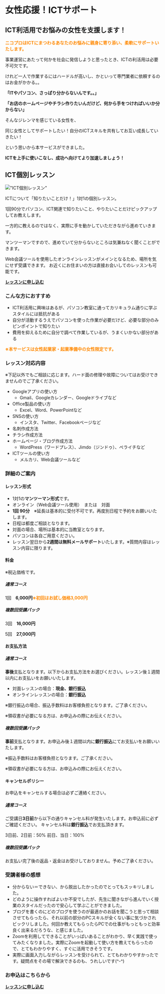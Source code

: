 # 女性応援！ICTサポート
## ICT利活用でお悩みの女性を支援します！
<font color="#FF8800">**ニコプロはICTにまつわるあなたのお悩みに親身に寄り添い、柔軟にサポートいたします。**</font>

事業運営にあたって何かを社会に発信しようと思ったとき、ICTの利活用は必要不可欠です。

けれど一人で作業するにはハードルが高いし、かといって専門業者に依頼するのはお金がかかる。。

**「ITやパソコン、さっぱり分からないんです。。」**

**「お店のホームページやチラシ作りたいんだけど、何から手をつければいいか分からない」**

そんなジレンマを感じている女性を、

同じ女性としてサポートしたい！自分のICTスキルを共有してお互い成長していきたい！

という思いから本サービスができました。

**ICTを上手に使いこなし、成功へ向けてより加速しましょう！**

## ICT個別レッスン

<img src="/img/ict-lesson.jpg" alt=”ICT個別レッスン” />

ICTについて「知りたいことだけ！」1対1の個別レッスン。

1回90分でパソコン、ICT関連で知りたいこと、やりたいことだけピックアップしてお教えします。

一方的に教えるのではなく、実際に手を動かしていただきながら進めていきます。

マンツーマンですので、進めていて分からないところは気兼ねなく聞くことができます。

Web会議ツールを使用したオンラインレッスンがメインとなるため、場所を気にせず受講できます。 お近くにお住まいの方は直接お会いしてのレッスンも可能です。

<a href="/contact" class="btn">**レッスンに申し込む**</a>

### こんな方におすすめ
- ICT利活用に興味はあるが、パソコン教室に通ってカリキュラム通りに学ぶスタイルには抵抗がある
- 自分が活動するうえでパソコンを使った作業が必要だけど、必要な部分のみピンポイントで知りたい
- 費用を抑えるために自分で調べて作業しているが、うまくいかない部分がある

<font color="#FF8800">**※本サービスは女性起業家・起業準備中の女性限定です。**</font>

### レッスン対応内容
※下記以外でもご相談に応じます。ハード面の修理や故障についてはお受けできませんのでご了承ください。
- Googleアプリの使い方
  - Gmail、Googleカレンダー、Googleドライブなど
- Office製品の使い方
  - Excel、Word、PowerPointなど
- SNSの使い方
  - インスタ、Twitter、Facebookページなど
- 名刺作成方法
- チラシ作成方法
- ホームページ・ブログ作成方法
  - WordPress（ワードプレス）、Jimdo（ジンドゥ）、ペライチなど
- ICTツールの使い方
  - メルカリ、Web会議ツールなど

### 詳細のご案内
#### レッスン形式
- 1対1の**マンツーマン形式**です。
- オンライン（Web会議ツール使用）　または　対面
- **1回 90分**　※延長は基本的に受付不可です。再度別日程で予約をお願いいたします。
- 日程は都度ご相談となります。
- 対面の場合、場所は基本的に当教室となります。
- パソコンは各自ご用意ください。
- レッスン翌日から**2週間は無料メールサポート**いたします。※質問内容はレッスン内容に限ります。

#### 料金
※税込価格です。

##### 通常コース
1回　**6,000円**<font color="#FF8800">**※初回はお試し価格3,000円**</font>

##### 複数回受講パック
3回　**16,000円**

5回　**27,000円**

#### お支払方法
##### 通常コース
**事後**支払となります。以下からお支払方法をお選びください。レッスン後１週間以内にお支払いをお願いいたします。

- 対面レッスンの場合：**現金、銀行振込**
- オンラインレッスンの場合：**銀行振込**

※銀行振込の場合、振込手数料はお客様負担となります。ご了承ください。

※領収書が必要になる方は、お申込みの際にお伝えください。

##### 複数回受講パック
**事前**支払となります。お申込み後１週間以内に**銀行振込**にてお支払いをお願いいたします。

※振込手数料はお客様負担となります。ご了承ください。

※領収書が必要になる方は、お申込みの際にお伝えください。

#### キャンセルポリシー
お申込をキャンセルする場合は必ずご連絡ください。

##### 通常コース
ご受講日**3日前**から以下の通りキャンセル料が発生いたします。お申込前に必ずご確認ください。 キャンセル料は**銀行振込**でお支払頂きます。

3日前、2日前：50%
前日、当日：100%

##### 複数回受講パック
お支払い完了後の返品・返金はお受けしておりません。予めご了承ください。

### 受講者様の感想
- 分からない＝できない、から脱出したかったのでとってもスッキリしました。
- どのように操作すればよいか不安でしたが、先生に聞きながら進んでいく授業のスタイルだったので安心して学ぶことができました。
- ブログを書くのにどのブログを使うのが最適かのお話を聞こうと思って相談させてもらったら、それ以前の部分のPCスキルが全くない事に気づかされビックリしました。何回か教えてもらったらPCでの仕事がもっともっと効率良く出来るだろうな、と感じました。
- Zoomを利用してできることがいっぱいあることがわかり、早く実践で使ってみたくなりました。実際にZoomを起動して使い方を教えてもらったので、とてもわかりやすく、すぐに活用できそうです。
- 実際に画面入力しながらレッスンを受けられて、とてもわかりやすかったです。疑問点をその場で解決できるのも、うれしいです(^-^)

### お申込はこちらから
<a href="/contact" class="btn">**レッスンに申し込む**</a>



